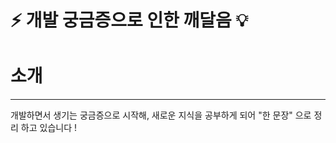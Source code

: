 # ⚡️ 개발 궁금증으로 인한 깨달음 💡

<h1>소개</h1>
<hr>
<p>개발하면서 생기는 궁금증으로 시작해, 새로운 지식을 공부하게 되어 <bold>"한 문장"</bold> 으로 정리 하고 있습니다 !
</p>

